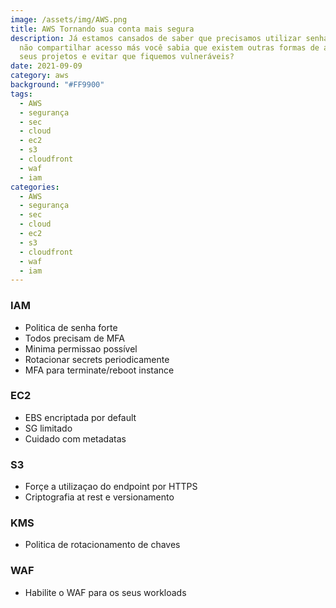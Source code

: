 ```yaml
---
image: /assets/img/AWS.png
title: AWS Tornando sua conta mais segura
description: Já estamos cansados de saber que precisamos utilizar senhas fortes,
  não compartilhar acesso más você sabia que existem outras formas de assegurar
  seus projetos e evitar que fiquemos vulneráveis?
date: 2021-09-09
category: aws
background: "#FF9900"
tags:
  - AWS
  - segurança
  - sec
  - cloud
  - ec2
  - s3
  - cloudfront
  - waf
  - iam
categories:
  - AWS
  - segurança
  - sec
  - cloud
  - ec2
  - s3
  - cloudfront
  - waf
  - iam
---
```

### IAM 
   * Politica de senha forte
   * Todos precisam de MFA
   * Minima permissao possível
   * Rotacionar secrets periodicamente
   * MFA para terminate/reboot instance

### EC2
   * EBS encriptada por default
   * SG limitado
   * Cuidado com metadatas

### S3
   * Forçe a utilizaçao do endpoint por HTTPS
   * Criptografia at rest e versionamento

### KMS
   * Politica de rotacionamento de chaves

### WAF
   * Habilite o WAF para os seus workloads